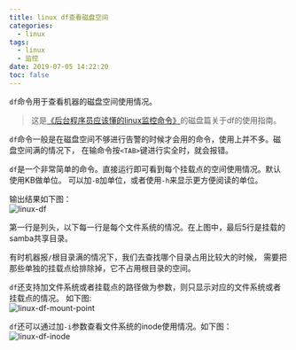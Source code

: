 ```yaml
---
title: linux df查看磁盘空间
categories:
  - linux
tags:
  - linux
  - 监控
date: 2019-07-05 14:22:20
toc: false
---
```


`df`命令用于查看机器的磁盘空间使用情况。  
<!-- more -->

> 这是[《后台程序员应该懂的linux监控命令》](/subjects/linux-monitoring.html)的磁盘篇关于df的使用指南。  

`df`命令一般是在磁盘空间不够进行告警的时候才会用的命令，使用上并不多。磁盘空间满的情况下，
在输命令按`<TAB>`键进行实全时，就会报错。

`df`是一个非常简单的命令。直接运行即可看到每个挂载点的空间使用情况。默认使用KB做单位。
可以加`-B`加单位，或者使用`-h`来显示更方便阅读的单位。

输出结果如下图：  
![linux-df](https://tenfy.cn/picture/linux-df.png)

第一行是列头，以下每一行是每个文件系统的情况。在上图中，最后5行是挂载的samba共享目录。

有时机器报`/`根目录满的情况下，我们去查找哪个目录占用比较大的时候，
需要把那些单独的挂载点给排除掉，它不占用根目录的空间。

`df`还支持加文件系统或者挂载点的路径做为参数，则只显示对应的文件系统或者挂载点的情况。
如下图:  
![linux-df-mount-point](https://tenfy.cn/picture/linux-df-mount-point.png)

`df`还可以通过加`-i`参数查看文件系统的inode使用情况。如下图：
![linux-df-inode](https://tenfy.cn/picture/linux-df-inode.png)

